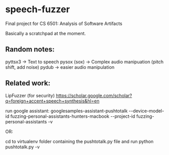 # speech-fuzzer

Final project for CS 6501: Analysis of Software Artifacts

Basically a scratchpad at the moment.

## Random notes:

pyttsx3 -> Text to speech
pysox (sox) -> Complex audio manipuation (pitch shift, add noise)
pydub -> easier audio manipulation


## Related work:
LipFuzzer (for security)
https://scholar.google.com/scholar?q=foreign+accent+speech+synthesis&hl=en

run google assistant:
googlesamples-assistant-pushtotalk --device-model-id fuzzing-personal-assistants-hunters-macbook --project-id fuzzing-personal-assistants -v

OR:

cd to virtualenv folder containing the pushtotalk.py file and run
python pushtotalk.py -v
